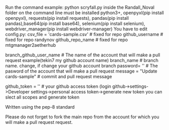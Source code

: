 Run the command example: python scryfall.py inside the Randall_Noval folder on the command line
must be installed python3+, openpyxl(pip install openpyxl), requests(pip install requests), pandas(pip install pandas),base64(pip install base64), selenium(pip install selenium), webdriver_manager(pip install webdriver-manager)
You have to edit config.py:
csv_file = 'cards-sample.csv' # fixed for repo
github_username  # fixed for repo randynov
github_repo_name  # fixed for repo mtgmanager2aetherhub

branch_github_user_name  # The name of the account that will make a pull request example(tekin7 my github account name)
branch_name  # branch name. change, if change your github account branch
password= '' # The pasword of the account that will make a pull request
message = "Update cards-sample" # commit and pull request message

github_token = ''	# your github access token (login github->settings->Developer settings->personal access token->generate new token you can slect all scopes and generate token

Written using the pep-8 standard

Please do not forget to fork the main repo from the account for which you will make a pull request request.